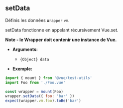## setData

Définis les données `Wrapper` `vm`.

setData fonctionne en appelant récursivement Vue.set.

**Note - le Wrapper doit contenir une instance de Vue.**

- **Arguments:**

  - `{Object} data`

- **Exemple:**

```js
import { mount } from '@vue/test-utils'
import Foo from './Foo.vue'

const wrapper = mount(Foo)
wrapper.setData({ foo: 'bar' })
expect(wrapper.vm.foo).toBe('bar')
```
